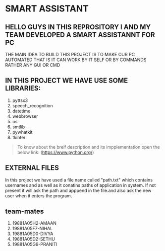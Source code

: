 # SMART ASSISTANT

## HELLO GUYS IN THIS REPROSITORY I AND MY TEAM DEVELOPED A SMART ASSISTANNT FOR PC 

THE MAIN IDEA TO BUILD THIS PROJECT IS TO MAKE OUR PC AUTOMATED THAT IS IT CAN WORK BY IT SELF OR BY COMMANDS RATHER ANY GUI OR CMD

## IN THIS PROJECT WE HAVE USE SOME LIBRARIES:
 1. pyttsx3
 2. speech_recognition
 3. datetime
 4. webbrowser
 5. os
 6. smtlib
 7. pywhatkit
 8. tkinter

>To know about the breif description and its impplementation open the below link:
(https://www.python.org/)

## EXTERNAL FILES
 In this project we have used a file name called "path.txt" which contains usernames and as well as it conatins paths of application in system.
 If not present it will ask the path and apppend in the file.and also ask the new user when it enters the program.

## team-mates
   1. 19881A05H2-AMAAN
   2. 19881A05F7-NIHAL
   3. 19881A05D0-DIVYA
   4. 19881A05D2-SETHU
   5. 19881A05G9-PRANITI
